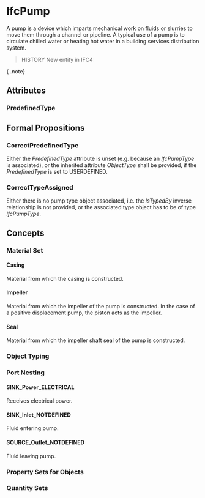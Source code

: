 # IfcPump

A pump is a device which imparts mechanical work on fluids or slurries to move them through a channel or pipeline. A typical use of a pump is to circulate chilled water or heating hot water in a building services distribution system.<!-- end of definition -->

> HISTORY New entity in IFC4

{ .note}
>

## Attributes

### PredefinedType


## Formal Propositions

### CorrectPredefinedType
Either the _PredefinedType_ attribute is unset (e.g. because an _IfcPumpType_ is associated), or the inherited attribute _ObjectType_ shall be provided, if the _PredefinedType_ is set to USERDEFINED.

### CorrectTypeAssigned
Either there is no pump type object associated, i.e. the _IsTypedBy_ inverse relationship is not provided, or the associated type object has to be of type _IfcPumpType_.

## Concepts

### Material Set



#### Casing

Material from which the casing is constructed.

#### Impeller

Material from which the impeller of the pump is constructed. In the case of a positive displacement pump, the piston acts as the impeller.

#### Seal

Material from which the impeller shaft seal of the pump is constructed.

### Object Typing



### Port Nesting



#### SINK_Power_ELECTRICAL

Receives electrical power.

#### SINK_Inlet_NOTDEFINED

Fluid entering pump.

#### SOURCE_Outlet_NOTDEFINED

Fluid leaving pump.

### Property Sets for Objects



### Quantity Sets



